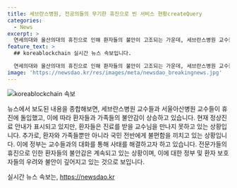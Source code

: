 ```yaml
---
title: 세브란스병원, 전공의들의 무기한 휴진으로 빈 서비스 현황createQuery
categories:
  - News
excerpt: >
  연세의대와 울산의대의 휴진으로 인해 환자들의 불안이 고조되는 가운데, 세브란스병원 교수들이 무기한 휴진에 돌입했고 서울아산병원 교수들도 다음달 4일 휴진을 예고하고 있다. 환자들은 진료 불안을 호소하고, 정부와 병원 측은 이에 대한 대응을 준비하고 있다. 뿐만 아니라, 교수들의 집단행동을 예의 주시하며 대화를 이끌어내기 위한 움직임도 있고, 전공의들은 의료공백 사태에 대한 불만을 털어놓고 있다. 환자들과 보호자들의 불만과 불안이 고조되는 상황에서, 사태의 해결책을 찾기 위한 대화와 토론이 필요한 시점이다.
feature_text: >
  ## koreablockchain 실시간 뉴스 속보입니다.

  연세의대와 울산의대의 휴진으로 인해 환자들의 불안이 고조되는 가운데, 세브란스병원 교수들이 무기한 휴진에 돌입했고 서울아산병원 교수들도 다음달 4일 휴진을 예고하고 있다. 환자들은 진료 불안을 호소하고, 정부와 병원 측은 이에 대한 대응을 준비하고 있다. 뿐만 아니라, 교수들의 집단행동을 예의 주시하며 대화를 이끌어내기 위한 움직임도 있고, 전공의들은 의료공백 사태에 대한 불만을 털어놓고 있다. 환자들과 보호자들의 불만과 불안이 고조되는 상황에서, 사태의 해결책을 찾기 위한 대화와 토론이 필요한 시점이다.
image: 'https://newsdao.kr/res/images/meta/newsdao_breakingnews.jpg'
---
```


<p><img src="https://newsdao.kr/res/images/meta/newsdao_breakingnews.jpg" alt="koreablockchain 속보" /></p>

<p>뉴스에서 보도된 내용을 종합해보면, 세브란스병원 교수들과 서울아산병원 교수들이 휴진에 돌입했고, 이에 따라 환자들과 가족들의 불안감이 상승하고 있습니다. 현재 정상진료 안내가 표시되고 있지만, 환자들은 진료를 받을 교수님을 만나지 못하고 있는 상황입니다. 추가로, 환자와 가족들뿐만 아니라 국민 전반에게 불편함을 끼치고 있는 상황입니다. 이에 정부는 교수들과의 대화를 통해 사태를 해결하고자 하고 있습니다. 전문가들의 휴진으로 인한 환자들의 불안감은 계속되고 있는 상황이며, 이에 대한 정부 및 환자 보호자들의 우려와 불안이 깊어지고 있는 것으로 보입니다.</p>
실시간 뉴스 속보는, <a href="https://newsdao.kr" rel="dofollow">https://newsdao.kr</a>


